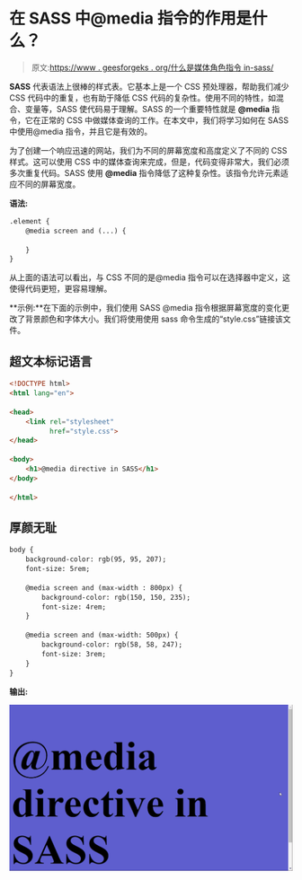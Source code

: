 # 在 SASS 中@media 指令的作用是什么？

> 原文:[https://www . geesforgeks . org/什么是媒体角色指令 in-sass/](https://www.geeksforgeeks.org/what-is-the-role-of-media-directive-in-sass/)

**SASS** 代表语法上很棒的样式表。它基本上是一个 CSS 预处理器，帮助我们减少 CSS 代码中的重复，也有助于降低 CSS 代码的复杂性。使用不同的特性，如混合、变量等，SASS 使代码易于理解。SASS 的一个重要特性就是 **@media** 指令，它在正常的 CSS 中做媒体查询的工作。在本文中，我们将学习如何在 SASS 中使用@media 指令，并且它是有效的。

为了创建一个响应迅速的网站，我们为不同的屏幕宽度和高度定义了不同的 CSS 样式。这可以使用 CSS 中的媒体查询来完成，但是，代码变得非常大，我们必须多次重复代码。SASS 使用 **@media** 指令降低了这种复杂性。该指令允许元素适应不同的屏幕宽度。

**语法:**

```html
.element {
    @media screen and (...) {

    }
}
```

从上面的语法可以看出，与 CSS 不同的是@media 指令可以在选择器中定义，这使得代码更短，更容易理解。

**示例:**在下面的示例中，我们使用 SASS @media 指令根据屏幕宽度的变化更改了背景颜色和字体大小。我们将使用使用 sass 命令生成的“style.css”链接该文件。

## 超文本标记语言

```html
<!DOCTYPE html>
<html lang="en">

<head>
    <link rel="stylesheet" 
          href="style.css">
</head>

<body>
    <h1>@media directive in SASS</h1>
</body>

</html>
```

## 厚颜无耻

```html
body {
    background-color: rgb(95, 95, 207);
    font-size: 5rem;

    @media screen and (max-width : 800px) {
        background-color: rgb(150, 150, 235);
        font-size: 4rem;
    }

    @media screen and (max-width: 500px) {
        background-color: rgb(58, 58, 247);
        font-size: 3rem;
    }
}
```

**输出:**

![](img/2c1c08900493c8fcc40217caf3b6e88a.png)